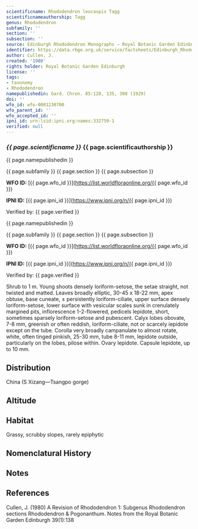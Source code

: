 ```yaml
---
scientificname: Rhododendron leucaspis Tagg
scientificnameauthorship: Tagg
genus: Rhododendron
subfamily: ''
section: ''
subsection: ''
source: Edinburgh Rhododendron Monographs – Royal Botanic Garden Edinburgh
identifier: https://data.rbge.org.uk/service/factsheets/Edinburgh_Rhododendron_Monographs.xhtml
author: Cullen, J.
created: '1980'
rights holder: Royal Botanic Garden Edinburgh
license: ''
tags:
- taxonomy
- Rhododendron
namepublishedin: Gard. Chron. 85:128, 135, 308 (1929)
doi: ''
wfo_id: wfo-0001230700
wfo_parent_id: ''
wfo_accepted_id: ''
ipni_id: urn:lsid:ipni.org:names:332759-1
verified: null
---
```

### _{{ page.scientificname }}_ {{ page.scientificauthorship }}
 {{ page.namepublishedin }}

{{ page.subfamily }} {{ page.section }} {{ page.subsection }}

**WFO ID:** [{{ page.wfo_id }}](https://list.worldfloraonline.org/{{ page.wfo_id }})

**IPNI ID:** [{{ page.ipni_id }}](https://www.ipni.org/n/{{ page.ipni_id }})

Verified by: {{ page.verified }}

 {{ page.namepublishedin }}

{{ page.subfamily }} {{ page.section }} {{ page.subsection }}

**WFO ID:** [{{ page.wfo_id }}](https://list.worldfloraonline.org/{{ page.wfo_id }})

**IPNI ID:** [{{ page.ipni_id }}](https://www.ipni.org/n/{{ page.ipni_id }})

Verified by: {{ page.verified }}



Shrub to 1 m. Young shoots densely loriform-setose, the setae straight, not twisted and matted. Leaves broadly elliptic, 30-45 x 18-22 mm, apex obtuse, base cuneate, ± persistently loriform-ciliate, upper surface densely loriform-setose, lower surface with vesicular scales sunk in crenulately margined pits, inflorescence 1-2-flowered, pedicels lepidote, short, sometimes sparsely loriform-setose and pubescent. Calyx lobes obovate, 7-8 mm, greenish or often reddish, loriform-ciliate, not or scarcely iepidote except on the tube. Corolla very broadly campanulate to almost rotate, white, often tinged pinkish, 25-30 mm, tube 8-11 mm, lepidote outside, particularly on the lobes, pilose within. Ovary lepidote. Capsule lepidote, up to 10 mm.

## Distribution
China (S Xizang—Tsangpo gorge)

## Altitude


## Habitat
Grassy, scrubby slopes, rarely epiphytic

## Nomenclatural History

                       
## Notes


## References

Cullen, J. (1980) A Revision of Rhododendron 1: Subgenus Rhododendron sections Rhododendron & Pogonanthum. Notes from the Royal Botanic Garden Edinburgh 39(1):138
